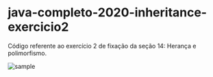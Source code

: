 # java-completo-2020-inheritance-exercicio2

Código referente ao exercício 2 de fixação da seção 14: Herança e polimorfismo.

<image src="https://raw.githubusercontent.com/BruE0/java-completo-2020/master/javaCompleto2020InheritanceExercicio2/sample.png" alt="sample">